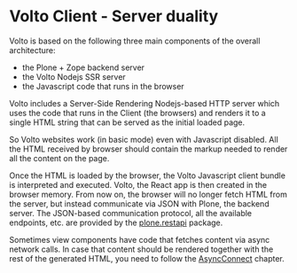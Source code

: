 # Volto Client - Server duality

Volto is based on the following three main components of the overall architecture:

- the Plone + Zope backend server
- the Volto Nodejs SSR server
- the Javascript code that runs in the browser

Volto includes a Server-Side Rendering Nodejs-based HTTP server which uses the
code that runs in the Client (the browsers) and renders it to a single HTML
string that can be served as the initial loaded page.

So Volto websites work (in basic mode) even with Javascript disabled. All the
HTML received by browser should contain the markup needed to render all the
content on the page.

Once the HTML is loaded by the browser, the Volto Javascript client bundle is
interpreted and executed. Volto, the React app is then created in the browser
memory. From now on, the browser will no longer fetch HTML from the server, but
instead communicate via JSON with Plone, the backend server. The JSON-based
communication protocol, all the available endpoints, etc. are provided by the
[plone.restapi](https://github.com/plone/plone.restapi) package.

Sometimes view components have code that fetches content via async network
calls. In case that content should be rendered together with the rest of
the generated HTML, you need to follow the
[AsyncConnect](../addons/asyncconect) chapter.

